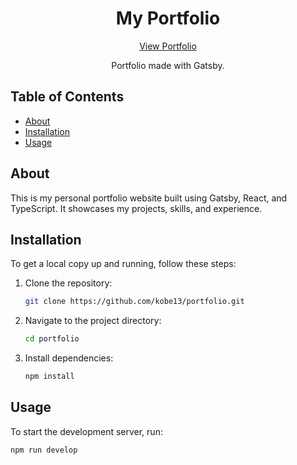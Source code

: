 <h1 align="center">
  My Portfolio
</h1>

<p align="center">
  <a href="https://kobe13.github.io/portfolio/">View Portfolio</a>
</p>

<p align="center">
  Portfolio made with Gatsby.
</p>

## Table of Contents

- [About](#about)
- [Installation](#installation)
- [Usage](#usage)

## About

This is my personal portfolio website built using Gatsby, React, and TypeScript. It showcases my projects, skills, and experience.

## Installation

To get a local copy up and running, follow these steps:

1. Clone the repository:
    ```sh
    git clone https://github.com/kobe13/portfolio.git
    ```
2. Navigate to the project directory:
    ```sh
    cd portfolio
    ```
3. Install dependencies:
    ```sh
    npm install
    ```

## Usage

To start the development server, run:
```sh
npm run develop
